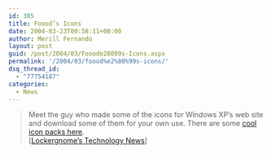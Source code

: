 ```yaml
---
id: 305
title: Foood’s Icons
date: 2004-03-23T00:58:11+00:00
author: Merill Fernando
layout: post
guid: /post/2004/03/Fooode28099s-Icons.aspx
permalink: '/2004/03/foood%e2%80%99s-icons/'
dsq_thread_id:
  - "77754187"
categories:
  - News
---
```

<body xmlns="http://www.w3.org/1999/xhtml">
    <div class="Section1">
        <blockquote style='margin-top:5.0pt;margin-bottom:5.0pt'> 
        <p class="MsoNormal">
            Meet the guy who made some of the icons for Windows XP&rsquo;s web site and download
            some of them for your own use. There are some <a href="http://www.foood.net/index.htm" title="http://www.foood.net/index.htm">cool
            icon packs here</a>.<br />
            [<a href="http://channels.lockergnome.com/news/archives/009581.phtml">Lockergnome&rsquo;s
            Technology News</a>]
        </p>
        </blockquote>
    </div>
</body>